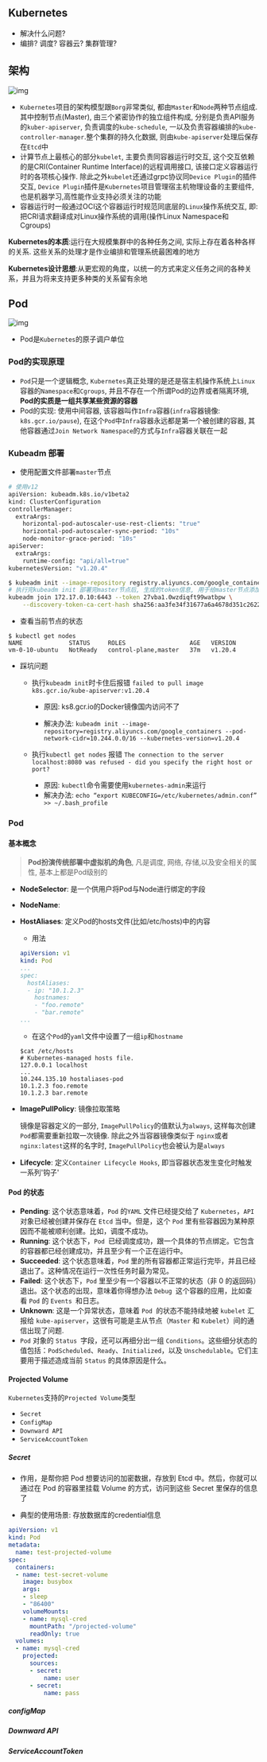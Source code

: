 ## **Kubernetes**

- 解决什么问题?
- 编排? 调度? 容器云? 集群管理?

## 架构

![img](https://static001.geekbang.org/resource/image/8e/67/8ee9f2fa987eccb490cfaa91c6484f67.png)

- `Kubernetes`项目的架构模型跟`Borg`非常类似, 都由`Master`和`Node`两种节点组成. 其中控制节点(Master), 由三个紧密协作的独立组件构成, 分别是负责API服务的`kuber-apiserver`, 负责调度的`kube-schedule`, 一以及负责容器编排的`kube-controller-manager`.整个集群的持久化数据, 则由`kube-apiserver`处理后保存在`Etcd`中
- 计算节点上最核心的部分`kubelet`, 主要负责同容器运行时交互, 这个交互依赖的是CRI(Container Runtime Interface)的远程调用接口, 该接口定义容器运行时的各项核心操作. 除此之外`kubelet`还通过grpc协议同`Device Plugin`的插件交互, `Device Plugin`插件是`Kubernetes`项目管理宿主机物理设备的主要组件, 也是机器学习,高性能作业支持必须关注的功能
- 容器运行时一般通过OCI这个容器运行时规范同底层的`Linux`操作系统交互, 即:把CRI请求翻译成对Linux操作系统的调用(操作Linux Namespace和Cgroups)

**Kubernetes的本质**:运行在大规模集群中的各种任务之间, 实际上存在着各种各样的关系. 这些关系的处理才是作业编排和管理系统最困难的地方

**Kubernetes设计思想**:从更宏观的角度，以统一的方式来定义任务之间的各种关系，并且为将来支持更多种类的关系留有余地

## Pod

![img](https://static001.geekbang.org/resource/image/16/06/16c095d6efb8d8c226ad9b098689f306.png)

- Pod是`Kubernetes`的原子调户单位

### Pod的实现原理

- `Pod`只是一个逻辑概念, `Kubernetes`真正处理的是还是宿主机操作系统上`Linux`容器的`Namespace`和`Cgroups`, 并且不存在一个所谓Pod的边界或者隔离环境, **Pod的实质是一组共享某些资源的容器**
- Pod的实现: 使用中间容器, 该容器叫作`Infra`容器(`infra`容器镜像: `k8s.gcr.io/pause`), 在这个`Pod`中`Infra`容器永远都是第一个被创建的容器, 其他容器通过`Join Network Namespace`的方式与`Infra`容器关联在一起

### Kubeadm 部署

- 使用配置文件部署`master`节点

```sh
# 使用v12
apiVersion: kubeadm.k8s.io/v1beta2
kind: ClusterConfiguration
controllerManager:
  extraArgs:
    horizontal-pod-autoscaler-use-rest-clients: "true"
    horizontal-pod-autoscaler-sync-period: "10s"
    node-monitor-grace-period: "10s"
apiServer:
  extraArgs:
    runtime-config: "api/all=true"
kubernetesVersion: "v1.20.4"
```


```sh
$ kubeadm init --image-repository registry.aliyuncs.com/google_containers --kubernetes-version v1.20.4 --pod-network-cidr=192.169.0.0/16 | tee /root/k8slog
# 执行完kubeadm init 部署完master节点后, 生成的token信息, 用于给master节点添加子节点
kubeadm join 172.17.0.10:6443 --token 27vba1.0wzdiqft99watbpw \
    --discovery-token-ca-cert-hash sha256:aa3fe34f31677a6a4678d351c26223cb28e5668d7aee01066880ef3c4d8af9c9
```

- 查看当前节点的状态

```shell
$ kubectl get nodes
NAME             STATUS     ROLES                  AGE   VERSION
vm-0-10-ubuntu   NotReady   control-plane,master   37m   v1.20.4
```

- 踩坑问题

  - 执行`kubeadm init`时卡住后报错 `failed to pull image k8s.gcr.io/kube-apiserver:v1.20.4`

    - 原因: ks8.gcr.io的Docker镜像国内访问不了

    - 解决办法: `kubeadm init --image-repository=registry.aliyuncs.com/google_containers --pod-network-cidr=10.244.0.0/16 --kubernetes-version=v1.20.4`

  - 执行`kubectl get nodes` 报错 `The connection to the server localhost:8080 was refused - did you specify the right host or port?`

    - 原因: `kubectl`命令需要使用`kubernetes-admin`来运行
    - 解决办法: `echo “export KUBECONFIG=/etc/kubernetes/admin.conf” >> ~/.bash_profile`

### Pod

#### 基本概念

> **Pod扮演传统部署中虚拟机的角色**, 凡是调度, 网络, 存储,以及安全相关的属性, 基本上都是Pod级别的

- **NodeSelector**: 是一个供用户将Pod与Node进行绑定的字段

- **NodeName**:

- **HostAliases**: 定义Pod的hosts文件(比如/etc/hosts)中的内容

  - 用法

  ```yaml
  apiVersion: v1
  kind: Pod
  ...
  spec:
    hostAliases:
    - ip: "10.1.2.3"
      hostnames:
      - "foo.remote"
      - "bar.remote"
  ...
  ```

  - 在这个`Pod`的`yaml`文件中设置了一组`ip`和`hostname`

  ```shell
  $cat /etc/hosts
  # Kubernetes-managed hosts file.
  127.0.0.1 localhost
  ...
  10.244.135.10 hostaliases-pod
  10.1.2.3 foo.remote
  10.1.2.3 bar.remote
  ```
  

- **ImagePullPolicy**: 镜像拉取策略

  镜像是容器定义的一部分, `ImagePullPolicy`的值默认为`always`, 这样每次创建`Pod`都需要重新拉取一次镜像. 除此之外当容器镜像类似于 `nginx`或者`nginx:latest`这样的名字时, `ImagePullPolicy`也会被认为是`always`

- **Lifecycle**: 定义`Container Lifecycle Hooks`, 即当容器状态发生变化时触发一系列'钩子'

#### Pod 的状态

- **Pending**:  这个状态意味着，`Pod` 的`YAML` 文件已经提交给了 `Kubernetes`，`API` 对象已经被创建并保存在 `Etcd` 当中。但是，这个 `Pod` 里有些容器因为某种原因而不能被顺利创建。比如，调度不成功。
- **Running**: 这个状态下，`Pod `已经调度成功，跟一个具体的节点绑定。它包含的容器都已经创建成功，并且至少有一个正在运行中。
- **Succeeded**: 这个状态意味着，`Pod` 里的所有容器都正常运行完毕，并且已经退出了。这种情况在运行一次性任务时最为常见。
- **Failed**: 这个状态下，`Pod` 里至少有一个容器以不正常的状态（非 0 的返回码）退出。这个状态的出现，意味着你得想办法 `Debug `这个容器的应用，比如查看 `Pod` 的 `Events `和日志。
- **Unknown**: 这是一个异常状态，意味着 `Pod `的状态不能持续地被 `kubelet` 汇报给 `kube-apiserver`，这很有可能是主从节点（`Master` 和 `Kubelet`）间的通信出现了问题.
- `Pod` 对象的 `Status `字段，还可以再细分出一组 `Conditions`。这些细分状态的值包括：`PodScheduled`、`Ready`、`Initialized`，以及 `Unschedulable`。它们主要用于描述造成当前 `Status` 的具体原因是什么。

#### Projected Volume

`Kubernetes`支持的`Projected Volume`类型

- `Secret`
- `ConfigMap`
- `Downward API`
- `ServiceAccountToken`

##### Secret

- 作用，是帮你把 Pod 想要访问的加密数据，存放到 Etcd 中。然后，你就可以通过在 Pod 的容器里挂载 Volume 的方式，访问到这些 Secret 里保存的信息了

- 典型的使用场景: 存放数据库的credential信息

```yaml
apiVersion: v1
kind: Pod
metadata:
  name: test-projected-volume 
spec:
  containers:
  - name: test-secret-volume
    image: busybox
    args:
    - sleep
    - "86400"
    volumeMounts:
    - name: mysql-cred
      mountPath: "/projected-volume"
      readOnly: true
  volumes:
  - name: mysql-cred
    projected:
      sources:
      - secret:
          name: user
      - secret:
          name: pass
```

##### configMap

##### Downward API

##### ServiceAccountToken
